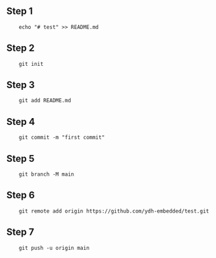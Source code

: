 
## Step 1
        echo "# test" >> README.md
## Step 2
        git init
## Step 3
        git add README.md
## Step 4
        git commit -m "first commit"
## Step 5
        git branch -M main
## Step 6
        git remote add origin https://github.com/ydh-embedded/test.git
## Step 7
        git push -u origin main